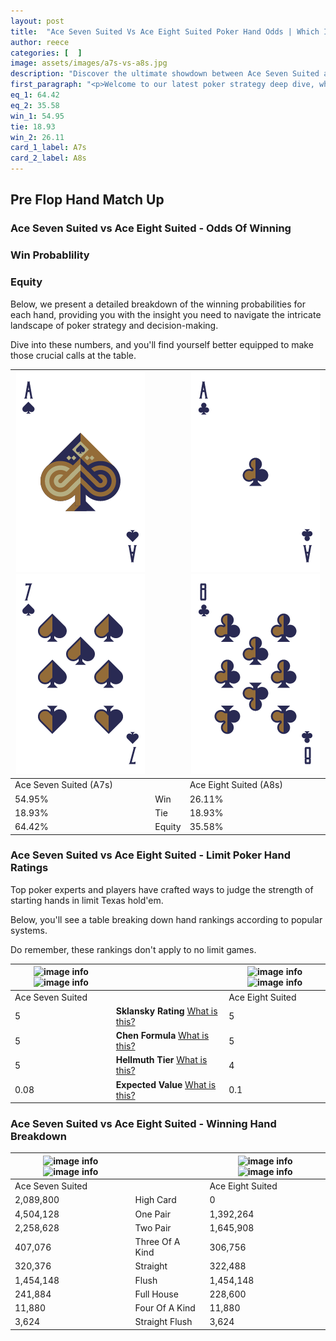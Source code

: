 ```yaml
---
layout: post
title:  "Ace Seven Suited Vs Ace Eight Suited Poker Hand Odds | Which Is The Better Hand In Poker? A Complete Guide"
author: reece
categories: [  ]
image: assets/images/a7s-vs-a8s.jpg
description: "Discover the ultimate showdown between Ace Seven Suited and Ace Eight Suited in poker! Uncover the odds, strategies, and scenarios where one hand triumphs over the other. Get ready to up your poker game with this thrilling analysis."
first_paragraph: "<p>Welcome to our latest poker strategy deep dive, where we're pitting two distinct hands against each other in a high-stakes showdown: Ace Seven Suited vs Ace Eight Suited.</p><p>In the dynamic world of poker, every decision counts, and knowing which hand holds the upper hand is key to your success at the table.</p><p>In this article, we'll dissect these two hands, explore the scenarios where one dominates the other, and equip you with the knowledge to make strategic choices that can tip the odds in your favor.</p><p>Get ready to unravel the intriguing dynamics of these poker hands and elevate your game to new heights.</p>"
eq_1: 64.42
eq_2: 35.58
win_1: 54.95
tie: 18.93
win_2: 26.11
card_1_label: A7s
card_2_label: A8s
---
```




[comment]: # (sp0)

## Pre Flop Hand Match Up

<div class="table hand-ratings" markdown="1"> 



### Ace Seven Suited vs Ace Eight Suited - Odds Of Winning


  
<div class="row graphs"> 
<div class="col-lg-6">
    <h3>Win Probablility</h3>
    <canvas id="WinChart"></canvas>
</div>
<div class="col-lg-6">
    <h3>Equity</h3>
    <canvas id="EquityChart"></canvas>
</div>
</div>

  Below, we present a detailed breakdown of the winning probabilities for each hand, providing you with the insight you need to navigate the intricate landscape of poker strategy and decision-making. 

Dive into these numbers, and you'll find yourself better equipped to make those crucial calls at the table.


    
| ![image info](assets/images/hand1/a.png) ![image info](assets/images/hand1/7.png) |  | ![image info](assets/images/hand2/a.png) ![image info](assets/images/hand2/8.png) |
| -------- | -------- | -------- |
| Ace Seven Suited (A7s) |  | Ace Eight Suited (A8s) |
| 54.95% | Win | 26.11% |
| 18.93% | Tie | 18.93% |
| 64.42% | Equity | 35.58% |




[comment]: # (sp1)



### Ace Seven Suited vs Ace Eight Suited - Limit Poker Hand Ratings

Top poker experts and players have crafted ways to judge the strength of starting hands in limit Texas hold'em. 

Below, you'll see a table breaking down hand rankings according to popular systems. 

Do remember, these rankings don't apply to no limit games.


    
| ![image info](https://www.riverpairs.com/assets/images/hand1/a.png) ![image info](https://www.riverpairs.com/assets/images/hand1/7.png) |  | ![image info](https://www.riverpairs.com/assets/images/hand2/a.png) ![image info](https://www.riverpairs.com/assets/images/hand2/8.png) |
| -------- | -------- | -------- |
| Ace Seven Suited |  | Ace Eight Suited |
| 5 | **Sklansky Rating** [What is this?](/sklansky-rating-explained) | 5 |
| 5 | **Chen Formula** [What is this?](/chen-formula-explained) | 5 |
| 5 | **Hellmuth Tier** [What is this?](/Hellmuth-tier-explained) | 4 |
| 0.08 | **Expected Value** [What is this?](/expected-value-explained) | 0.1 |




[comment]: # (sp2)



### Ace Seven Suited vs Ace Eight Suited - Winning Hand Breakdown


    
| ![image info](https://www.riverpairs.com/assets/images/hand1/a.png) ![image info](https://www.riverpairs.com/assets/images/hand1/7.png) |  | ![image info](https://www.riverpairs.com/assets/images/hand2/a.png) ![image info](https://www.riverpairs.com/assets/images/hand2/8.png) |
| -------- | -------- | -------- |
| Ace Seven Suited |  | Ace Eight Suited |
| 2,089,800 | High Card | 0 |
| 4,504,128 | One Pair | 1,392,264 |
| 2,258,628 | Two Pair | 1,645,908 |
| 407,076 | Three Of A Kind | 306,756 |
| 320,376 | Straight | 322,488 |
| 1,454,148 | Flush | 1,454,148 |
| 241,884 | Full House | 228,600 |
| 11,880 | Four Of A Kind | 11,880 |
| 3,624 | Straight Flush | 3,624 |




[comment]: # (sp3)



</div>

[comment]: # (sp4)



[comment]: # (sp5)

